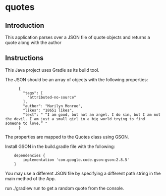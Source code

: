 # quotes

## Introduction

This application parses over a JSON file of quote objects and returns a quote along with the author

## Instructions

This Java project uses Gradle as its build tool.

The JSON should be an array of objects with the following properties:

          {
            "tags": [
              "attributed-no-source"
            ],
            "author": "Marilyn Monroe",
            "likes": "18651 likes",
            "text": " “I am good, but not an angel. I do sin, but I am not the devil. I am just a small girl in a big world trying to find someone to love.” "
          }
          
The properties are mapped to the Quotes class using GSON. 

Install GSON in the build.gradle file with the following:

        
        dependencies {
            implementation 'com.google.code.gson:gson:2.8.5'
        }

You may use a different JSON file by specifying a different path string in the main method of the App.
     
run ./gradlew run to get a random quote from the console.